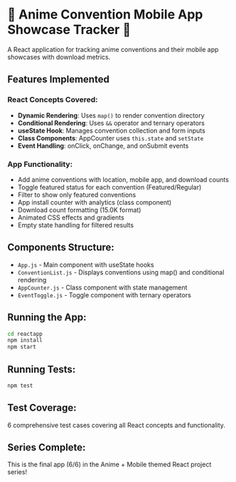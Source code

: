 # 🎪 Anime Convention Mobile App Showcase Tracker 📱

A React application for tracking anime conventions and their mobile app showcases with download metrics.

## Features Implemented

### React Concepts Covered:
- **Dynamic Rendering**: Uses `map()` to render convention directory
- **Conditional Rendering**: Uses `&&` operator and ternary operators
- **useState Hook**: Manages convention collection and form inputs
- **Class Components**: AppCounter uses `this.state` and `setState`
- **Event Handling**: onClick, onChange, and onSubmit events

### App Functionality:
- Add anime conventions with location, mobile app, and download counts
- Toggle featured status for each convention (Featured/Regular)
- Filter to show only featured conventions
- App install counter with analytics (class component)
- Download count formatting (15.0K format)
- Animated CSS effects and gradients
- Empty state handling for filtered results

## Components Structure:
- `App.js` - Main component with useState hooks
- `ConventionList.js` - Displays conventions using map() and conditional rendering
- `AppCounter.js` - Class component with state management
- `EventToggle.js` - Toggle component with ternary operators

## Running the App:
```bash
cd reactapp
npm install
npm start
```

## Running Tests:
```bash
npm test
```

## Test Coverage:
6 comprehensive test cases covering all React concepts and functionality.

## Series Complete:
This is the final app (6/6) in the Anime + Mobile themed React project series!